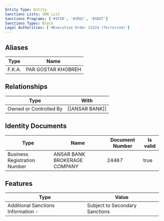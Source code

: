 ```yaml
---
Entity Type: Entity
Sanctions Lists: SDN List
Sanctions Programs: ['#IFSR', '#IRGC', '#SDGT']
Sanctions Types: Block
Legal Authorities: ['#Executive Order 13224 (Terrorism)']
---
```


## Aliases
| Type  | Name      | 
|-------|-----------|
| F.K.A. | PAR GOSTAR KHOBREH |

## Relationships
| Type  | With      | 
|-------|-----------|
| Owned or Controlled By | [[ANSAR BANK]] |

## Identity Documents
| Type  | Name      | Document Number | Is valid |
|-------|-----------|-----------------|----------|
| Business Registration Number | ANSAR BANK BROKERAGE COMPANY | 24467 | true |

## Features
| Type  | Value      |
|-------|------------|
| Additional Sanctions Information - | Subject to Secondary Sanctions |
